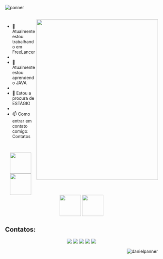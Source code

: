 
![panner](https://user-images.githubusercontent.com/33014753/218853833-f6277964-d5e3-40c9-9e88-a557457bc7d7.png)

<br>

<img align="right" width="400" height="530" src="https://user-images.githubusercontent.com/33014753/229891586-bd8776a1-0fe7-49d2-ad09-0c8537597b23.png">

- 🔭 Atualmente estou trabalhando em FreeLancer
- 
- 🌱 Atualmente estou aprendendo JAVA
- 
- 👯 Estou a procura de ESTÁGIO
- 
- 📫 Como entrar em contato comigo: Contatos
<br>


<p align="center">
  <img width="70" height="70" src="https://cdn.jsdelivr.net/gh/devicons/devicon/icons/java/java-original-wordmark.svg"><img width="70" height="70" src="https://cdn.jsdelivr.net/gh/devicons/devicon/icons/javascript/javascript-plain.svg"><img width="70" height="70" src="https://cdn.jsdelivr.net/gh/devicons/devicon/icons/html5/html5-plain.svg">
<img width="70" height="70" src="https://cdn.jsdelivr.net/gh/devicons/devicon/icons/css3/css3-plain.svg">
</p> 




## Contatos:
<div align="center">
<a href="https://www.youtube.com/channel/UCRX9WXmEmEevlX9Up1c4Frw" target="_blank"><img src="https://img.shields.io/badge/YouTube-FF0000?style=for-the-badge&logo=youtube&logoColor=white" target="_blank"></a>
<a href="https://instagram.com/danielpaner" target="_blank"><img src="https://img.shields.io/badge/-Instagram-%23E4405F?style=for-the-badge&logo=instagram&logoColor=white" target="_blank"></a>
<a href="https://www.twitch.tv/seu-usuário-aqui" target="_blank"><img src="https://img.shields.io/badge/Twitch-9146FF?style=for-the-badge&logo=twitch&logoColor=white" target="_blank"></a>
<a href = "mailto:danielpaner@live.com"><img src="https://img.shields.io/badge/Gmail-D14836?style=for-the-badge&logo=gmail&logoColor=white" target="_blank"></a>
<a href="https://www.linkedin.com/in/daniel-souza-72a9b3231/" target="_blank"><img src="https://img.shields.io/badge/-LinkedIn-%230077B5?style=for-the-badge&logo=linkedin&logoColor=white" target="_blank"></a><p align="right"> <img src="https://komarev.com/ghpvc/?username=danielpanner&label=Profile%20views&color=0e75b6&style=flat" alt="danielpanner" /> </p>   
</div>





